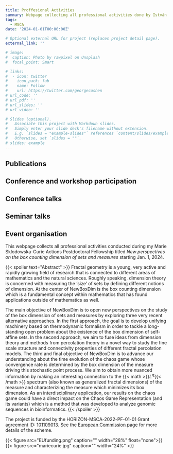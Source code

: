 ```yaml
---
title: Proffesional Activities
summary: Webpage collecting all professional activities done by István Kolossváry.
tags:
  - MSCA
date: '2024-01-01T00:00:00Z'

# Optional external URL for project (replaces project detail page).
external_link: ''

# image:
#  caption: Photo by rawpixel on Unsplash
#  focal_point: Smart

# links:
#  - icon: twitter
#    icon_pack: fab
#    name: Follow
#    url: https://twitter.com/georgecushen
# url_code: ''
# url_pdf: ''
# url_slides: ''
# url_video: ''

# Slides (optional).
#   Associate this project with Markdown slides.
#   Simply enter your slide deck's filename without extension.
#   E.g. `slides = "example-slides"` references `content/slides/example-slides.md`.
#   Otherwise, set `slides = ""`.
# slides: example
---
```


## Publications

## Conference and workshop participation

## Conference talks

## Seminar talks

## Event organisation

This webpage collects all professional activities conducted during my Marie Sklodowska-Curie Actions Postdoctoral Fellowship titled *New perspectives on the box counting dimension of sets and measures* starting Jan. 1, 2024.

{{< spoiler text="Abstract" >}}
Fractal geometry is a young, very active and rapidly growing field of research that is connected to different areas of mathematics and the natural sciences. Roughly speaking, dimension theory is concerned with measuring the ‘size’ of sets by defining different notions of dimension. At the center of NewBoxDim is the box counting dimension which is a fundamental concept within mathematics that has found applications outside of mathematics as well.

The main objective of NewBoxDim is to open new perspectives on the study of the box dimension of sets and measures by exploring three very recent alternative approaches. In the first approach, the goal is to 
develop unifying machinery based on thermodynamic formalism in order to tackle a long-standing open problem about the existence of the box dimension of self-affine sets. In the second approach, we aim to fuse ideas from dimension theory and methods 
from percolation theory in a novel way to study the fine scale structure and connectivity properties of different fractal percolation models. The third and final objective of NewBoxDim is to advance our understanding about the time evolution of the chaos game 
whose convergence rate is determined by the box dimension of the measure driving this stochastic point process. We aim to obtain more nuanced information by making an interesting connection to the {{< math >}}$L^q${{< /math >}} spectrum (also known as generalized fractal dimensions) of the measure and characterizing the measure which minimizes its box dimension. As an interdisciplinary application, our results on the chaos game could have a direct impact on the Chaos Game Representation (and its variants) which is a method that was developed to analyze genomic sequences in bioinformatics.
{{< /spoiler >}}

The project is funded by the HORIZON-MSCA-2022-PF-01-01 Grant agreement ID: [101109013](https://cordis.europa.eu/project/id/101109013). See the [European Commission page](https://marie-sklodowska-curie-actions.ec.europa.eu/) for more details of the scheme.

{{< figure src="EUfunding.png" caption="" width="28%" float="none">}}
{{< figure src="mariecurie.jpg" caption="" width="24%" >}}